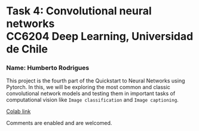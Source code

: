 # Task 4: Convolutional neural networks <br/> CC6204 Deep Learning, Universidad de Chile  <br/>
### Name: Humberto Rodrigues 

This project is the fourth part of the Quickstart to Neural Networks using Pytorch. In this, we will be exploring the most common and classic convolutional network models and testing them in important tasks of computational vision like `Image classification` and `Image captioning`.

[Colab link](https://colab.research.google.com/drive/1DxxCw4Lo6Xe3e6tZfviHmZx45_8b_y1t?usp=sharing)

Comments are enabled and are welcomed.
